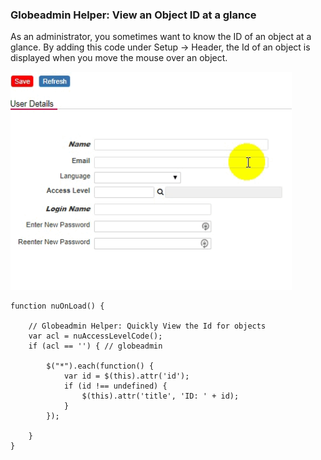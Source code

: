 ###  Globeadmin Helper: View an Object ID at a glance

As an administrator, you sometimes want to know the ID of an object at a glance.
By adding this code under Setup -> Header, the Id of an object is displayed when you move the mouse over an object. 

<p align="left">
  <img src="screenshots/globeadmin_view_object_id.gif" width="450">
</p>


```
function nuOnLoad() {

    // Globeadmin Helper: Quickly View the Id for objects
    var acl = nuAccessLevelCode();
    if (acl == '') { // globeadmin

        $("*").each(function() {
            var id = $(this).attr('id');
            if (id !== undefined) {
                $(this).attr('title', 'ID: ' + id);
            }
        });

    }
}
```

